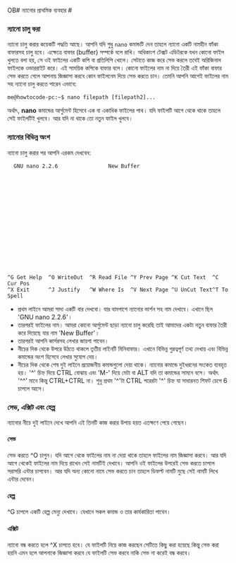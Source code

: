 OB# ন্যানোর প্রাথমিক ব্যবহার #

### ন্যানো চালু করা ###

ন্যানো চালু করার কয়েকটি পদ্ধতি আছে। আপনি যদি শুধু `nano` কমান্ডটি দেন তাহলে ন্যানো একটি নামহীন ফাঁকা বাফারসহ চালু হবে। এক্ষেত্রে বাফার (buffer) সম্পর্কে বলে রাখি। অধিকাংশ টেক্সট এডিটরকে যখন কোনো ফাইল খুলতে বলা হয়, সে ওই ফাইলের একটি কপি বা প্রতিলিপি খোলে। সেটাতে কাজ করে সেভ করলে তবেই অরিজিনাল ফাইলকে ওভাররাইট করে। এই সাময়িক কপিকে বাফার বলে। কোনো ফাইলের নাম না দিয়ে তৈরী এই ফাঁকা বাফার সেভ করতে গেলে আপনায় জিজ্ঞাসা করবে কোন ফাইলনেম দিয়ে সেভ করতে চান। তেমনি আপনি আগেই ফাইলের নাম সহ ন্যানো চালু করতে পারেন এভাবে:

```
me@howtocode-pc:~$ nano filepath [filepath2]...
```

অর্থাৎ, **nano** কমান্ডের আর্গুমেন্ট হিসেবে এক বা একাধিক ফাইলের পাথ। যদি ফাইলটি আগে থেকে থাকে তাহলে সেই ফাইলটিই খুলবে। আর যদি না থাকে তো নতুন ফাইল খুলবে।

### ন্যানোর বিভিন্ন অংশ ###

ন্যানো চালু করার পর আপনি এরকম দেখবেন:

```
  GNU nano 2.2.6                New Buffer                                        

















^G Get Help  ^O WriteOut  ^R Read File ^Y Prev Page ^K Cut Text  ^C Cur Pos
^X Exit      ^J Justify   ^W Where Is  ^V Next Page ^U UnCut Text^T To Spell
```

*  প্রথম লাইনে আমরা সাদা একটি বার দেখবো। যার বামপাশে ন্যানোর ভার্শন সহ নাম দেখাবে। এখানে ছিল 'GNU nano 2.2.6'।
*  তারপরই ফাইলের নাম। আমরা কোনো আর্গুমেন্ট ছাড়া ন্যানো চালু করেছি তাই আমাদের একটা নতুন বাফার তৈরী করে দিয়েছে যার নাম 'New Buffer'।
*  তারপরই আপনি কার্সরসহ লেখার জায়গা পাবেন।
*  নীচের দিক থেকে উপরে উঠতে থাকলে তৃতীয় লাইনটি মিনিবাফার। এখানে বিভিন্ন গুরত্বপূর্ণ তথ্য দেখায় এবং বিভিন্ন কমান্ডের অংশ হিসেবে লেখার সুযোগ দেয়।
*  নীচের দিক থেকে শেষ দুই লাইনে প্রয়োজনীয় কমান্ডগুলো দেয়া থাকে। ন্যানোর কমান্ডে দুইধরনের সংকেত ব্যবহৃত হয়। '^' চিহ্ন দিয়ে CTRL বোঝায় এবং 'M-' দিয়ে মেটা বা ALT যদি তা কমান্ডের সামনে বসে। অর্থাৎ '^^' মানে কিন্তু CTRL+CTRL না। শুধু প্রথম '^'টা CTRL পরেরটা '^' চিহ্ন যা সাধারনত শিফট চেপে 6 চাপলে আসে।

### সেভ, এক্সিট এবং হেল্প ###

ন্যানোর নীচে দুই লাইনে দেখে আপনি এই তিনটি কাজ করার উপায় হয়ত এতক্ষণে পেয়ে গেছেন।

#### সেভ ####

সেভ করতে ^O চাপুন। যদি আগে থেকে ফাইলের নাম না দেয়া থাকে তাহলে ফাইলের নাম জিজ্ঞাসা করবে। আর যদি আগে থেকেই ফাইলের নাম দিয়ে রাখেন সেই নামটিই দেখাবে। আপনি ওই ফাইলের উপরেই সেভ করতে চাপলে সরাসরি এন্টার চাপবেন। আর যদি অন্য কোনো নামে সেভ করতে চান তাহলে ডিফল্ট নামটি মুছে সেই নামটি লিখে এন্টার দেবেন।

#### হেল্প ####

^G চাপলে একটি হেল্প মেন্যু দেখাবে। যেখানে সকল কমান্ড ও তার কার্যকারিতা পাবেন।

#### এক্সিট ####

ন্যানো বন্ধ করতে হলে ^X চাপতে হবে। যে ফাইলটি নিয়ে কাজ করছেন সেটিতে কিছু করা হয়েছে কিন্তু সেভ করা হয়নি এমন হলে আপনাকে জিজ্ঞাসা করবে যে ফাইলটি সেভ করবে নাকি সেভ না করেই বন্ধ করবে।